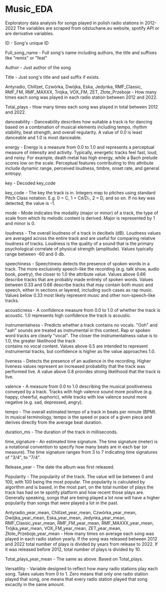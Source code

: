 # Music_EDA
Exploratory data analysis for songs played in polish radio stations in 2012-2022
The variables are scraped from odsluchane.eu website, spotify API or are derivative variables.

ID - Song's unique ID 

Full_song_name	- Full song's name including authors, the title and suffixes like "remix" or "feat"

Author	- Just author of the song

Title - Just song's title and said suffix if exists.

Antyradio,	Chillzet,	Czwórka,	Dwójka,	Eska,	Jedynka,	RMF_Classic,	RMF_FM,	RMF_MAXXX,	Trójka,	VOX_FM,	ZET,	Złote_Przeboje	- How many times each song was played in each radio station between 2012 and 2022.

Total_plays - How many times each song was played in total between 2012 and 2022.

danceability	- Danceability describes how suitable a track is for dancing based on a combination of musical elements including tempo, rhythm stability, beat strength, and overall regularity. A value of 0.0 is least danceable and 1.0 is most danceable.

energy	- Energy is a measure from 0.0 to 1.0 and represents a perceptual measure of intensity and activity. Typically, energetic tracks feel fast, loud, and noisy. For example, death metal has high energy, while a Bach prelude scores low on the scale. Perceptual                 features contributing to this attribute include dynamic range, perceived loudness, timbre, onset rate, and general entropy.

key	- Decoded key_code

key_code	- The key the track is in. Integers map to pitches using standard Pitch Class notation. E.g. 0 = C, 1 = C♯/D♭, 2 = D, and so on. If no key was detected, the value is -1.

mode	- Mode indicates the modality (major or minor) of a track, the type of scale from which its melodic content is derived. Major is represented by 1 and minor is 0.

loudness	- The overall loudness of a track in decibels (dB). Loudness values are averaged across the entire track and are useful for comparing relative loudness of tracks. Loudness is the quality of a sound that is the primary psychological correlate of physical                   strength (amplitude). Values typically range between -60 and 0 db.

speechiness	- Speechiness detects the presence of spoken words in a track. The more exclusively speech-like the recording (e.g. talk show, audio book, poetry), the closer to 1.0 the attribute value. Values above 0.66 describe tracks that are probably made entirely of                 spoken words. Values between 0.33 and 0.66 describe tracks that may contain both music and speech, either in sections or layered, including such cases as rap music. Values below 0.33 most likely represent music and other non-speech-like tracks.

acousticness	- A confidence measure from 0.0 to 1.0 of whether the track is acoustic. 1.0 represents high confidence the track is acoustic.

instrumentalness	- Predicts whether a track contains no vocals. "Ooh" and "aah" sounds are treated as instrumental in this context. Rap or spoken word tracks are clearly "vocal". The closer the instrumentalness value is to 1.0, the greater likelihood the track   
                    contains no vocal content. Values above 0.5 are intended to represent instrumental tracks, but confidence is higher as the value approaches 1.0.

liveness	- Detects the presence of an audience in the recording. Higher liveness values represent an increased probability that the track was performed live. A value above 0.8 provides strong likelihood that the track is live.

valence	- A measure from 0.0 to 1.0 describing the musical positiveness conveyed by a track. Tracks with high valence sound more positive (e.g. happy, cheerful, euphoric), while tracks with low valence sound more negative (e.g. sad, depressed, angry).

tempo	- The overall estimated tempo of a track in beats per minute (BPM). In musical terminology, tempo is the speed or pace of a given piece and derives directly from the average beat duration.

duration_ms	- The duration of the track in milliseconds.

time_signature - An estimated time signature. The time signature (meter) is a notational convention to specify how many beats are in each bar (or measure). The time signature ranges from 3 to 7 indicating time signatures of "3/4", to "7/4".

Release_year - The date the album was first released.

Popularity - The popularity of the track. The value will be between 0 and 100, with 100 being the most popular. The popularity is calculated by algorithm and is based, in the most part, on the total number of plays the track has had on te spotify platform and how
             recent those plays are. Generally speaking, songs that are being played a lot now will have a higher popularity than songs that were played a lot in the past.

Antyradio_year_mean,	Chillzet_year_mean,	Czwórka_year_mean,	Dwójka_year_mean,	Eska_year_mean,	Jedynka_year_mean,	RMF_Classic_year_mean,
                      RMF_FM_year_mean,	RMF_MAXXX_year_mean,	Trójka_year_mean,	VOX_FM_year_mean,	ZET_year_mean,	Złote_Przeboje_year_mean - How many times on average each song was played in each radio station yearly. If the song was released between 2012 and 2022  total number of plays is divided by years from release to 2022. If it was released before 2012, total number of plays is divided by 10.

Total_plays_year_mean - The same as above. Based on Total_plays.

Versatility - Variable designed to reflect how many radio stations play each song. Takes values from 0 to 1. Zero means that only one radio station played that song, one means that every radio station played that song excactly in the same amount.








